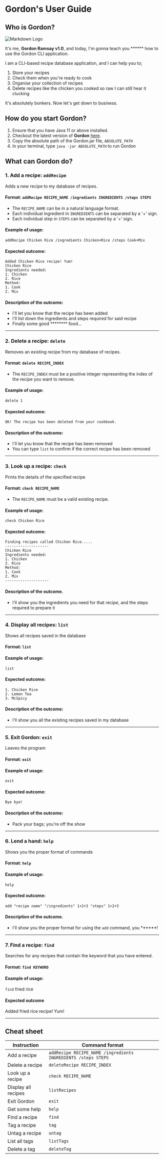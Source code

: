 # Gordon's User Guide

## Who is Gordon?

<!-- Images -->
![Markdown Logo](https://www.denofgeek.com/wp-content/uploads/2019/10/robot-chicken-gordon-ramsay-adult-swim.jpg?resize=768%2C432)

It's me, **Gordon Ramsay v1.0**, and today, I'm gonna teach you ****** how to use the Gordon CLI application.

I am a CLI-based recipe database application, and I can help you to;
1) Store your recipes
2) Check them when you're ready to cook
3) Organise your collection of recipes
4) Delete recipes like the chicken you cooked so raw I can still hear it clucking

It's absolutely bonkers. Now let's get down to business.

## How do you start Gordon?

1. Ensure that you have Java 11 or above installed.
1. Checkout the latest version of **Gordon** [here](https://github.com/AY2122S1-CS2113T-W13-2/tp).
1. Copy the absolute path of the Gordon.jar file, `ABSOLUTE_PATH`
1. In your terminal, type `java -jar ABSOLUTE_PATH` to run Gordon

## What can Gordon do?

### 1. Add a recipe: `addRecipe`

Adds a new recipe to my database of recipes.

#### Format: `addRecipe RECIPE_NAME /ingredients INGREDIENTS /steps STEPS`

* The `RECIPE_NAME` can be in a natural language format.
* Each individual ingredient in `INGREDIENTS` can be separated by a '+' sign.
* Each individual step in `STEPS` can be separated by a '+' sign.

#### Example of usage: 

`addRecipe Chicken Rice /ingredients Chicken+Rice /steps Cook+Mix`

#### Expected outcome:

```
Added Chicken Rice recipe! Yum!
Chicken Rice
Ingredients needed: 
1. Chicken
2. Rice 
Method: 
1. Cook
2. Mix
```

#### Description of the outcome:

- I'll let you know that the recipe has been added
- I'll list down the ingredients and steps required for said recipe
- Finally some good ******** food...
    
---

### 2. Delete a recipe: `delete`

Removes an existing recipe from my database of recipes.

#### Format: `delete RECIPE_INDEX`

* The `RECIPE_INDEX` must be a positive integer representing the index of the recipe you want to remove.

#### Example of usage:

`delete 1`

#### Expected outcome:

```
OK! The recipe has been deleted from your cookbook.
```

#### Description of the outcome:
- I'll let you know that the recipe has been removed
- You can type `list` to confirm if the correct recipe has been removed

---

### 3. Look up a recipe: `check`

Prints the details of the specified recipe

#### Format: `check RECIPE_NAME`

* The `RECIPE_NAME` must be a valid existing recipe.

#### Example of usage:

`check Chicken Rice`

#### Expected outcome:

```
Finding recipes called Chicken Rice.....
--------------------
Chicken Rice
Ingredients needed: 
1. Chicken
2. Rice 
Method: 
1. Cook
2. Mix
--------------------
```

#### Description of the outcome.

- I'll show you the ingredients you need for that recipe, and the steps required to prepare it

---

### 4. Display all recipes: `list`

Shows all recipes saved in the database

#### Format: `list`

#### Example of usage:

`list`

#### Expected outcome:

```
1. Chicken Rice
2. Lemon Tea
3. McSpicy
```
#### Description of the outcome:

- I'll show you all the existing recipes saved in my database

---

### 5. Exit Gordon: `exit`

Leaves the program

#### Format: `exit`

#### Example of usage:

`exit`

#### Expected outcome:

```
Bye bye!
```

#### Description of the outcome:

- Pack your bags; you're off the show

---

### 6. Lend a hand: `help`

Shows you the proper format of commands

#### Format: `help`

#### Example of usage:

`help`

#### Expected outcome:

```
add "recipe name" "/ingredients" 1+2+3 "steps" 1+2+3
```

#### Description of the outcome.

- I'll show you the proper format for using the `add` command, you ******!

---

### 7. Find a recipe: `find`

Searches for any recipes that contain the keyword that you have entered.

#### Format: `find KEYWORD`

#### Example of usage:

`find` fried rice

#### Expected outcome

Added fried rice recipe! Yum!

---

## Cheat sheet

Instruction | Command format
------------ | -------------
Add a recipe | `addRecipe RECIPE_NAME /ingredients INGREDIENTS /steps STEPS`
Delete a recipe | `deleteRecipe RECIPE_INDEX`
Look up a recipe | `check RECIPE_NAME`
Display all recipes | `listRecipes`
Exit Gordon | `exit`
Get some help | `help`
Find a recipe | `find`
Tag a recipe | `tag`
Untag a recipe | `untag`
List all tags | `listTags`
Delete a tag | `deleteTag`
